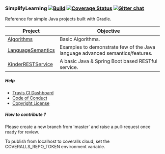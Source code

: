 ### SimplifyLearning [![Build](https://travis-ci.org/sachinlala/SimplifyLearning.svg)](https://travis-ci.org/sachinlala/SimplifyLearning) [![Coverage Status](https://coveralls.io/repos/github/sachinlala/SimplifyLearning/badge.svg?branch=master)](https://coveralls.io/github/sachinlala/SimplifyLearning?branch=master) [![Gitter chat](https://badges.gitter.im/sachinlala/repo.png)](https://gitter.im/SimplifyLearning)
Reference for simple Java projects built with Gradle.

|Project|Objective|
|-------|----------|
|[Algorithms](Algorithms)|Basic Algorithms.|
|[LanguageSemantics](LanguageSemantics)|Examples to demonstrate few of the Java language advanced semantics/features.|
|[KinderRESTService](KinderRESTService)|A basic Java & Spring Boot based RESTful service.|

##### Help
* [Travis CI Dashboard](https://travis-ci.org/sachinlala/SimplifyLearning)
* [Code of Conduct](https://www.contributor-covenant.org/version/1/4/code-of-conduct/)
* [Copyright License](LICENSE)

##### How to contribute ?
Please create a new branch from 'master' and raise a pull-request once ready for review.

To publish from localhost to coveralls cloud, set the COVERALLS_REPO_TOKEN environment variable.
